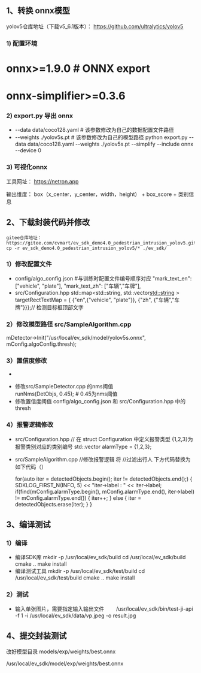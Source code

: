 ## 1、转换 onnx模型
yolov5仓库地址（下载v5_6.1版本）： https://github.com/ultralytics/yolov5
### 1) 配置环境
# onnx>=1.9.0  # ONNX export
# onnx-simplifier>=0.3.6  

### 2) export.py 导出 onnx
* --data data/coco128.yaml  # 该参数修改为自己的数据配置文件路径
* --weights ./yolov5s.pt  # 该参数修改为自己的模型路径
python export.py --data data/coco128.yaml --weights ./yolov5s.pt --simplify --include onnx  --device 0


### 3) 可视化onnx 
工具网址： https://netron.app

输出维度： box（x_center，y_center，width，height） + box_score + 类别信息



## 2、下载封装代码并修改
	gitee仓库地址：https://gitee.com/cvmart/ev_sdk_demo4.0_pedestrian_intrusion_yolov5.git
	cp -r ev_sdk_demo4.0_pedestrian_intrusion_yolov5/* ./ev_sdk/

### 1）修改配置文件
 - config/algo_config.json #与训练时配置文件编号顺序对应
	"mark_text_en": ["vehicle", "plate"],
    	"mark_text_zh": ["车辆","车牌"], 
 -  src/Configuration.hpp 
	std::map<std::string, std::vector<std::string> > targetRectTextMap = { {"en",{"vehicle", "plate"}}, {"zh", {"车辆","车牌"}}};// 检测目标框顶部文字

### 2）修改模型路径 src/SampleAlgorithm.cpp
 mDetector->Init("/usr/local/ev_sdk/model/yolov5s.onnx", mConfig.algoConfig.thresh);

### 3）置信度修改
-  
 * 修改src/SampleDetector.cpp 的nms阈值  
	runNms(DetObjs, 0.45);  # 0.45为nms阈值
 * 修改置信度阈值
	config/algo_config.json 和 src/Configuration.hpp 中的 thresh
### 4）报警逻辑修改
 -  src/Configuration.hpp  // 在 struct Configuration 中定义报警类型 {1,2,3}为报警类别对应的类别编号
    std::vector<int> alarmType = {1,2,3};

- src/SampleAlgorithm.cpp  //修改报警逻辑 
  将  //过滤出行人 下方代码替换为如下代码（）
   
    for(auto iter = detectedObjects.begin(); iter != detectedObjects.end();)
    {
        SDKLOG_FIRST_N(INFO, 5) << "iter->label : " << iter->label;
        if(find(mConfig.alarmType.begin(), mConfig.alarmType.end(), iter->label) != mConfig.alarmType.end())
        {
            iter++;
        }
        else
        {
            iter = detectedObjects.erase(iter);
        }
    }
    

## 3、编译测试

### 1）编译
  - 编译SDK库
      mkdir -p /usr/local/ev_sdk/build
      cd /usr/local/ev_sdk/build
      cmake ..
      make install 
  - 编译测试工具
      mkdir -p /usr/local/ev_sdk/test/build
      cd /usr/local/ev_sdk/test/build
      cmake ..
      make install 

### 2）测试
  - 输入单张图片，需要指定输入输出文件
    　　/usr/local/ev_sdk/bin/test-ji-api -f 1 -i /usr/local/ev_sdk/data/vp.jpeg -o result.jpg

## 4、提交封装测试
改好模型目录
models/exp/weights/best.onnx

/usr/local/ev_sdk/model/exp/weights/best.onnx









